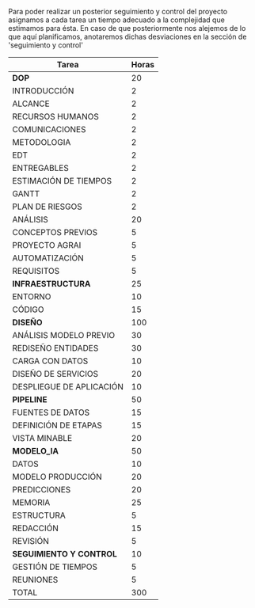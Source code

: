 
Para poder realizar un posterior seguimiento y control del proyecto asignamos a cada tarea un tiempo adecuado a la complejidad que estimamos para ésta. En caso de que posteriormente nos alejemos de lo que aquí planificamos, anotaremos dichas desviaciones en la sección de 'seguimiento y control'

Tarea | Horas
------------ | ------------
**DOP** | 20
INTRODUCCIÓN | 2
ALCANCE | 2
RECURSOS HUMANOS | 2
COMUNICACIONES | 2
METODOLOGIA | 2
EDT | 2
ENTREGABLES | 2
ESTIMACIÓN DE TIEMPOS | 2
GANTT | 2
PLAN DE RIESGOS |2
ANÁLISIS | 20
CONCEPTOS PREVIOS | 5
PROYECTO AGRAI | 5
AUTOMATIZACIÓN | 5
REQUISITOS | 5
**INFRAESTRUCTURA** | 25
ENTORNO | 10
CÓDIGO | 15
**DISEÑO** | 100
ANÁLISIS MODELO PREVIO | 30
REDISEÑO ENTIDADES | 30
CARGA CON DATOS | 10
DISEÑO DE SERVICIOS | 20
DESPLIEGUE DE APLICACIÓN | 10
**PIPELINE** | 50
FUENTES DE DATOS | 15
DEFINICIÓN DE ETAPAS | 15
VISTA MINABLE | 20
**MODELO_IA** | 50
DATOS | 10
MODELO PRODUCCIÓN | 20
PREDICCIONES | 20
MEMORIA | 25
ESTRUCTURA | 5
REDACCIÓN | 15
REVISIÓN | 5
**SEGUIMIENTO Y CONTROL** | 10
GESTIÓN DE TIEMPOS | 5
REUNIONES | 5
TOTAL | 300

